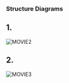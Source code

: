 ### Structure Diagrams

## 1.
![MOVIE2](https://user-images.githubusercontent.com/94288413/143045047-944fd097-acbf-453a-ac90-30003c7cdae5.jpg)

## 2.
![MOVIE3](https://user-images.githubusercontent.com/94288413/143045411-b648f1bb-d85e-46ed-b84d-eb41d23d7ff7.jpg)


